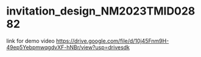 # invitation_design_NM2023TMID02882
link for demo video 
https://drive.google.com/file/d/10j45Fnm9H-49ep5YebpmwqgdvXF-hNBr/view?usp=drivesdk
